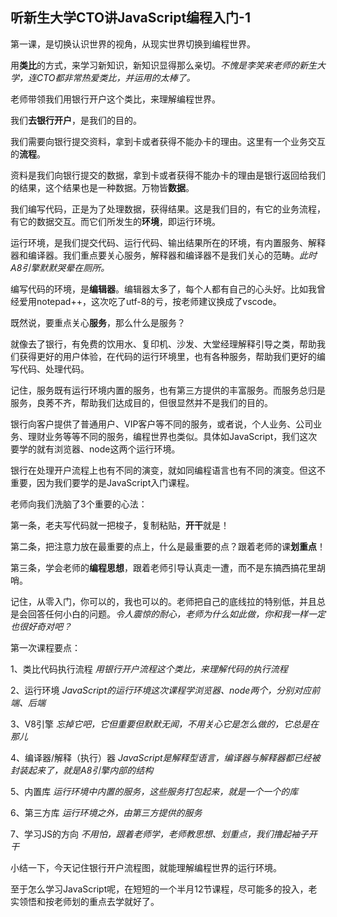 ## 听新生大学CTO讲JavaScript编程入门-1


第一课，是切换认识世界的视角，从现实世界切换到编程世界。

用**类比**的方式，来学习新知识，新知识显得那么亲切。_不愧是李笑来老师的新生大学，连CTO都非常热爱类比，并运用的太棒了。_

老师带领我们用银行开户这个类比，来理解编程世界。

我们**去银行开户**，是我们的目的。

我们需要向银行提交资料，拿到卡或者获得不能办卡的理由。这里有一个业务交互的**流程**。

资料是我们向银行提交的数据，拿到卡或者获得不能办卡的理由是银行返回给我们的结果，这个结果也是一种数据。万物皆**数据**。

我们编写代码，正是为了处理数据，获得结果。这是我们目的，有它的业务流程，有它的数据交互。而它们所发生的**环境**，即运行环境。

运行环境，是我们提交代码、运行代码、输出结果所在的环境，有内置服务、解释器和编译器。我们重点要关心服务，解释器和编译器不是我们关心的范畴。_此时A8引擎默默哭晕在厕所。_

编写代码的环境，是**编辑器**。编辑器太多了，每个人都有自己的心头好。比如我曾经爱用notepad++，这次吃了utf-8的亏，按老师建议换成了vscode。

既然说，要重点关心**服务**，那么什么是服务？

就像去了银行，有免费的饮用水、复印机、沙发、大堂经理解释引导之类，帮助我们获得更好的用户体验，在代码的运行环境里，也有各种服务，帮助我们更好的编写代码、处理代码。

记住，服务既有运行环境内置的服务，也有第三方提供的丰富服务。而服务总归是服务，良莠不齐，帮助我们达成目的，但很显然并不是我们的目的。

银行向客户提供了普通用户、VIP客户等不同的服务，或者说，个人业务、公司业务、理财业务等等不同的服务，编程世界也类似。具体如JavaScript，我们这次要学的就有浏览器、node这两个运行环境。

银行在处理开户流程上也有不同的演变，就如同编程语言也有不同的演变。但这不重要，因为我们要学的是JavaScript入门课程。

老师向我们洗脑了3个重要的心法：

第一条，老夫写代码就一把梭子，复制粘贴，**开干**就是！

第二条，把注意力放在最重要的点上，什么是最重要的点？跟着老师的课**划重点**！

第三条，学会老师的**编程思想**，跟着老师引导认真走一遭，而不是东搞西搞花里胡哨。

记住，从零入门，你可以的，我也可以的。老师把自己的底线拉的特别低，并且总是会回答任何小白的问题。_令人震惊的耐心，老师为什么如此做，你和我一样一定也很好奇对吧？_

第一次课程要点：

1、类比代码执行流程 _用银行开户流程这个类比，来理解代码的执行流程_

2、运行环境 _JavaScript的运行环境这次课程学浏览器、node两个，分别对应前端、后端_

3、V8引擎 _忘掉它吧，它但重要但默默无闻，不用关心它是怎么做的，它总是在那儿_

4、编译器/解释（执行）器 _JavaScript是解释型语言，编译器与解释器都已经被封装起来了，就是A8引擎内部的结构_

5、内置库 _运行环境中内置的服务，这些服务打包起来，就是一个一个的库_

6、第三方库 _运行环境之外，由第三方提供的服务_

7、学习JS的方向 _不用怕，跟着老师学，老师教思想、划重点，我们撸起袖子开干_

小结一下，今天记住银行开户流程图，就能理解编程世界的运行环境。

至于怎么学习JavaScript呢，在短短的一个半月12节课程，尽可能多的投入，老实领悟和按老师划的重点去学就好了。